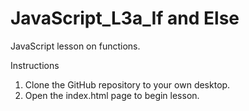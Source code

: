 # JavaScript_L3a_If and Else
 JavaScript lesson on functions.

Instructions
1. Clone the GitHub repository to your own desktop. 
2. Open the index.html page to begin lesson.